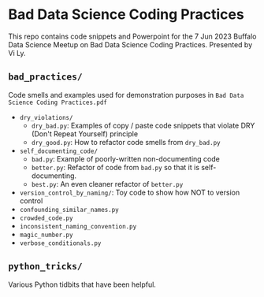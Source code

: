 # Bad Data Science Coding Practices

This repo contains code snippets and Powerpoint for the 7 Jun 2023 Buffalo Data Science Meetup on Bad Data Science Coding Practices.
Presented by Vi Ly.

## `bad_practices/`
    
Code smells and examples used for demonstration purposes in `Bad Data Science Coding Practices.pdf`

  * `dry_violations/`
    * `dry_bad.py`: Examples of copy / paste code snippets that violate DRY (Don't Repeat Yourself) principle
    * `dry_good.py`: How to refactor code smells from `dry_bad.py`
  * `self_documenting_code/`
    * `bad.py`: Example of poorly-written non-documenting code
    * `better.py`: Refactor of code from `bad.py` so that it is self-documenting.
    * `best.py`: An even cleaner refactor of `better.py`
  * `version_control_by_naming/`: Toy code to show how NOT to version control
  * `confounding_similar_names.py`
  * `crowded_code.py`
  * `inconsistent_naming_convention.py`
  * `magic_number.py`
  * `verbose_conditionals.py`

## `python_tricks/`

Various Python tidbits that have been helpful.